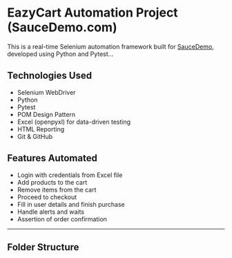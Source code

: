 # EazyCart Automation Project (SauceDemo.com)
This is a real-time Selenium automation framework built for [SauceDemo](https://www.saucedemo.com/), developed using Python and Pytest...

## Technologies Used
- Selenium WebDriver
- Python
- Pytest
- POM Design Pattern
- Excel (openpyxl) for data-driven testing
- HTML Reporting
- Git & GitHub

## Features Automated

- Login with credentials from Excel file  
- Add products to the cart  
- Remove items from the cart  
- Proceed to checkout  
- Fill in user details and finish purchase  
- Handle alerts and waits  
- Assertion of order confirmation

---

## Folder Structure
